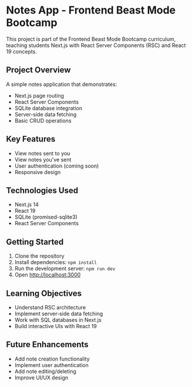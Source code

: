 # Notes App - Frontend Beast Mode Bootcamp

This project is part of the Frontend Beast Mode Bootcamp curriculum, teaching students Next.js with React Server Components (RSC) and React 19 concepts.

## Project Overview

A simple notes application that demonstrates:

- Next.js page routing
- React Server Components
- SQLite database integration
- Server-side data fetching
- Basic CRUD operations

## Key Features

- View notes sent to you
- View notes you've sent
- User authentication (coming soon)
- Responsive design

## Technologies Used

- Next.js 14
- React 19
- SQLite (promised-sqlite3)
- React Server Components

## Getting Started

1. Clone the repository
2. Install dependencies: `npm install`
3. Run the development server: `npm run dev`
4. Open [http://localhost:3000](http://localhost:3000)

## Learning Objectives

- Understand RSC architecture
- Implement server-side data fetching
- Work with SQL databases in Next.js
- Build interactive UIs with React 19

## Future Enhancements

- Add note creation functionality
- Implement user authentication
- Add note editing/deleting
- Improve UI/UX design

